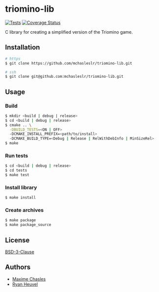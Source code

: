 # triomino-lib

[![Tests](https://github.com/mchasleslr/triomino-lib/actions/workflows/ci.yml/badge.svg)](https://github.com/mchasleslr/triomino-lib/actions/workflows/ci.yml) [![Coverage Status](https://coveralls.io/repos/github/mchasleslr/triomino-lib/badge.svg?branch=main)](https://coveralls.io/github/votre-username/triomino-lib?branch=main)

C library for creating a simplified version of the Triomino game.

## Installation

```bash
# https
$ git clone https://github.com/mchasleslr/triomino-lib.git

# ssh
$ git clone git@github.com:mchasleslr/triomino-lib.git
```

## Usage

### Build

```bash
$ mkdir <build | debug | release>
$ cd <build | debug | release>
$ cmake .. \
  -DBUILD_TESTS=<ON | OFF>
  -DCMAKE_INSTALL_PREFIX=<path/to/install>
  -DCMAKE_BUILD_TYPE=<Debug | Release | RelWithDebInfo | MinSizeRel>
$ make
```

### Run tests

```bash
$ cd <build | debug | release>
$ cd tests
$ make test
```

### Install library

```bash
$ make install
```

### Create archives

```bash
$ make package
$ make package_source
```

## License

[BSD-3-Clause](LICENSE)

## Authors

+ [Maxime Chasles](https://github.com/mchasleslr)
+ [Ryan Heuvel](https://github.com/BuffGenji)
